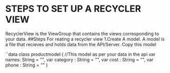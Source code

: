 # STEPS TO SET UP A RECYCLER VIEW
RecyclerView is the ViewGroup that contains the views corresponding to your data.
##Steps For reating a recycler view
1.Create A model. A model is a file that recieves and holds data from the API/Server.
Copy this model

``data class productmodel (
//This model as per your data in the api
    var names: String = "",
    var category : String = "",
    var cost : String = "",
    var phone : String = ""
    )


